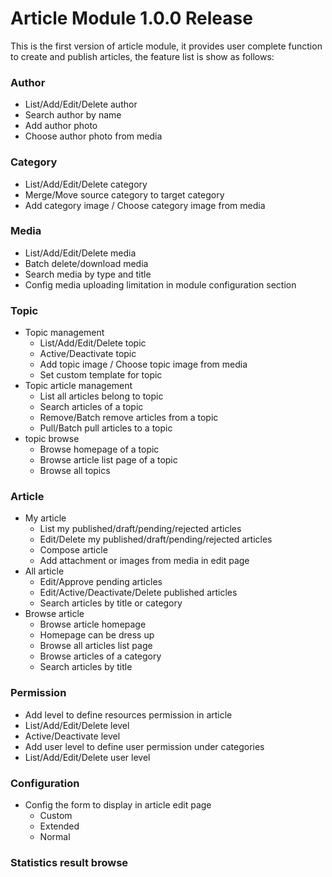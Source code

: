 Article Module 1.0.0 Release
============================

This is the first version of article module, it provides user complete function to create and publish articles, the feature list is show as follows:

### Author
* List/Add/Edit/Delete author
* Search author by name
* Add author photo
* Choose author photo from media

### Category
* List/Add/Edit/Delete category
* Merge/Move source category to target category
* Add category image / Choose category image from media

### Media
* List/Add/Edit/Delete media
* Batch delete/download media
* Search media by type and title
* Config media uploading limitation in module configuration section

### Topic
* Topic management
  * List/Add/Edit/Delete topic
  * Active/Deactivate topic
  * Add topic image / Choose topic image from media
  * Set custom template for topic
* Topic article management
  * List all articles belong to topic
  * Search articles of a topic
  * Remove/Batch remove articles from a topic
  * Pull/Batch pull articles to a topic
* topic browse
  * Browse homepage of a topic
  * Browse article list page of a topic
  * Browse all topics

### Article
* My article
  * List my published/draft/pending/rejected articles
  * Edit/Delete my published/draft/pending/rejected articles
  * Compose article
  * Add attachment or images from media in edit page
* All article
  * Edit/Approve pending articles
  * Edit/Active/Deactivate/Delete published articles
  * Search articles by title or category
* Browse article
  * Browse article homepage
  * Homepage can be dress up
  * Browse all articles list page
  * Browse articles of a category
  * Search articles by title

### Permission
* Add level to define resources permission in article
* List/Add/Edit/Delete level
* Active/Deactivate level
* Add user level to define user permission under categories
* List/Add/Edit/Delete user level

### Configuration
* Config the form to display in article edit page
  * Custom
  * Extended
  * Normal

### Statistics result browse